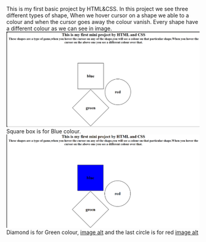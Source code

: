 This is my first basic project by HTML&CSS.
In this project we see three different types of shape,
When we hover cursor on a shape we able to a colour and when the cursor goes away the colour vanish.
Every shape have a different colour as we can see in image.
![image alt](https://github.com/priyanshu12pg/Colour-Shape-Game-/blob/37839e10a7377bf74bbdbca462ccf1785edb3738/Screenshot%202025-07-28%20210926.png)
Square box is for Blue colour.
![image alt](https://github.com/priyanshu12pg/Colour-Shape-Game-/blob/aaf9dbbb28f471a3acf113f91aec65a79edfd71b/Screenshot%202025-07-28%20212417.png)
Diamond is for Green colour,
[image alt](https://github.com/priyanshu12pg/Colour-Shape-Game-/blob/c9052f6a6578718205ba3790d5083f8e75560339/Screenshot%202025-07-28%20213340.png)
and the last circle is for red 
[image alt]()
